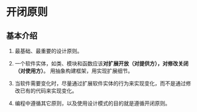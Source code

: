 # 开闭原则

## 基本介绍

1. 最基础、最重要的设计原则。

2. 一个软件实体，如类、模块和函数应该**对扩展开放（对提供方），对修改关闭（对使用方）**。
用抽象构建框架，用实现扩展细节。

3. 当软件需要变化时，尽量通过扩展软件实体的行为来实现变化，而不是通过修改已有的代码来实现变化。

4. 编程中遵循其它原则，以及使用设计模式的目的就是遵循开闭原则。

